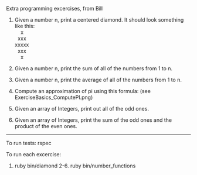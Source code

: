 Extra programming excercises, from Bill

1. Given a number n, print a centered diamond. It should look something like this:<br>
&nbsp;&nbsp;&nbsp;&nbsp;x<br>
&nbsp;&nbsp;xxx<br>
xxxxx<br>
&nbsp;&nbsp;xxx<br>
&nbsp;&nbsp;&nbsp;&nbsp;x<br>

2. Given a number n, print the sum of all of the numbers from 1 to n.

3. Given a number n, print the average of all of the numbers from 1 to n.

4. Compute an approximation of pi using this formula: (see ExerciseBasics_ComputePI.png)

5. Given an array of Integers, print out all of the odd ones.

6. Given an array of Integers, print the sum of the odd ones and the product of the even ones.


----

To run tests: rspec 

To run each excercise: 
  1. ruby bin/diamond
  2-6. ruby bin/number_functions